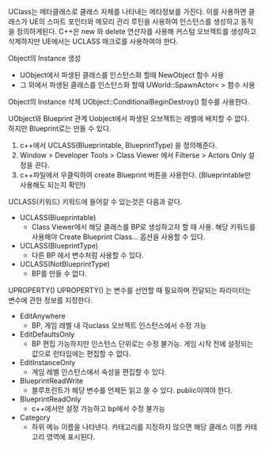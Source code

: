UClass는 메타클래스로 클래스 자체를 나타내는 메타정보를 가진다. 이를 사용하면 클래스가 UE의 스마트 포인터와 메모리 관리 루틴을 사용하여 인스턴스를 생성하고 동작을 정의하게된다.
C++은 new 와 delete 연산자를 사용해 커스텀 오브젝트를 생성하고 삭제하지만 UE에서는 UCLASS 매크로를 사용하여야 한다.

Object의 Instance 생성
- UObject에서 파생된 클래스를 인스턴스화 할때 NewObject 함수 사용
- 그 외에서 파생된 클래스를 인스턴스화 할때 UWorld::SpawnActor< > 함수 사용

Object의 Instance 삭제
UObject::ConditionalBeginDestroy() 함수를 사용한다.

UObject와 Blueprint 관계
Uobject에서 파생된 오브젝트는 레벨에 배치할 수 없다. 하지만 Blueprint로는 만들 수 있다. 
1. c++에서 UCLASS(Blueprintable, BlueprintType) 을 정의해준다.
2. Window > Developer Tools > Class Viewer 에서 Filterse > Actors Only 설정을 끈다.
3. c++파일에서 우클릭하여 create Blueprint 버튼을 사용한다.
(Blueprintable만 사용해도 되는지 확인!)

UCLASS(키워드)
키워드에 들어갈 수 있는것은 다음과 같다.
- UCLASS(Blueprintable)
	- Class Viewer에서 해당 클래스를 BP로 생성하고자 할 때 사용. 해당 키워드를 사용해야 Create Blueprint Class... 옵션을 사용할 수 있다.
- UCLASS(BlueprintType)
	- 다른 BP 에서 변수처럼 사용할 수 있다. 
- UCLASS(NotBlueprintType)
	-  BP를 만들 수 없다.


UPROPERTY()
UPROPERTY() 는 변수를 선언할 때 필요하며 전달되는 파라미터는 변수에 관한 정보를 지정한다.
- EditAnywhere 
	- BP, 게임 레벨 내 각uclass 오브젝트 인스턴스에서 수정 가능
- EditDefaultsOnly 
	- BP 편집 가능하지만 인스턴스 단위로는 수정 불가능. 게임 시작 전에 설정되는 값으로 런타임에는 편집할 수 없다.
- EditInstanceOnly 
	- 게임 레벨 인스턴스에서 속성을 편집할 수 있다.
- BlueprintReadWrite
	- 블루프린트가 해당 변수를 언제든 읽고 쓸 수 있다. public이여야 한다.
- BlueprintReadOnly 
	- c++에서만 설정 가능하고 bp에서 수정 불가능
- Category
	- 하위 메뉴 이름을 나타낸다. 카테고리를 지정하지 않으면 해당 클래스 이름 카테고리 영역에 표시된다.


